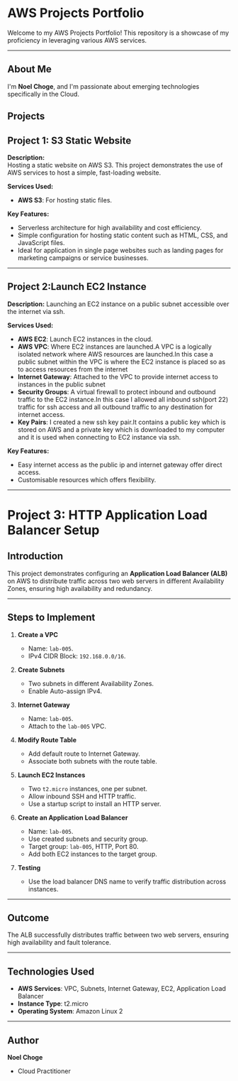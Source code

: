 # **AWS Projects Portfolio**

Welcome to my AWS Projects Portfolio! This repository is a showcase of my proficiency in leveraging various AWS services.

---


## **About Me**

I'm **Noel Choge**, and I'm passionate about emerging technologies specifically in the Cloud.


## **Projects**

## **Project 1: S3 Static Website**

**Description:**  
Hosting a static website on AWS S3. This project demonstrates the use of AWS services to host a simple, fast-loading website.

**Services Used:**  
- **AWS S3**: For hosting static files.  

**Key Features:**  
- Serverless architecture for high availability and cost efficiency.  
- Simple configuration for hosting static content such as HTML, CSS, and JavaScript files.
- Ideal for application in single page websites such as landing pages for marketing campaigns or service businesses.

---

## **Project 2:Launch EC2 Instance**

**Description:**
Launching an EC2 instance on a public subnet accessible over the internet via ssh.

**Services Used:**
- **AWS EC2**: Launch EC2 instances in the cloud.
- **AWS VPC**: Where EC2 instances are launched.A VPC is a logically isolated network where AWS resources are launched.In this case a public subnet within the VPC is where the EC2 instance is placed so as to access resources from the internet
-  **Internet Gateway**: Attached to the VPC to provide internet access to instances in the public subnet
-  **Security Groups**: A virtual firewall to protect inbound and outbound traffic to the EC2 instance.In this case I allowed all inbound ssh(port 22) traffic for ssh access and all outbound traffic to any destination for internet access.
-  **Key Pairs**: I created a new ssh key pair.It contains a public key which is stored on AWS and a private key which is downloaded to my computer and it is used when connecting to EC2 instance via ssh.

**Key Features:**
- Easy internet access as the public ip and internet gateway offer direct access.
- Customisable resources which offers flexibility.

---

# Project 3: HTTP Application Load Balancer Setup

## Introduction
This project demonstrates configuring an **Application Load Balancer (ALB)** on AWS to distribute traffic across two web servers in different Availability Zones, ensuring high availability and redundancy.

---

## Steps to Implement

1. **Create a VPC**
   - Name: `lab-005`.
   - IPv4 CIDR Block: `192.168.0.0/16`.

2. **Create Subnets**
   - Two subnets in different Availability Zones.
   - Enable Auto-assign IPv4.

3. **Internet Gateway**
   - Name: `lab-005`.
   - Attach to the `lab-005` VPC.

4. **Modify Route Table**
   - Add default route to Internet Gateway.
   - Associate both subnets with the route table.

5. **Launch EC2 Instances**
   - Two `t2.micro` instances, one per subnet.
   - Allow inbound SSH and HTTP traffic.
   - Use a startup script to install an HTTP server.

6. **Create an Application Load Balancer**
   - Name: `lab-005`.
   - Use created subnets and security group.
   - Target group: `lab-005`, HTTP, Port 80.
   - Add both EC2 instances to the target group.

7. **Testing**
   - Use the load balancer DNS name to verify traffic distribution across instances.

---

## Outcome
The ALB successfully distributes traffic between two web servers, ensuring high availability and fault tolerance.

---

## Technologies Used
- **AWS Services**: VPC, Subnets, Internet Gateway, EC2, Application Load Balancer
- **Instance Type**: t2.micro
- **Operating System**: Amazon Linux 2

---

## Author
**Noel Choge**
- Cloud Practitioner

